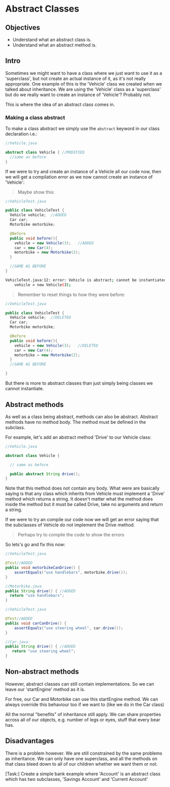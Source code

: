 # Abstract Classes

## Objectives

- Understand what an abstract class is.
- Understand what an abstract method is.

## Intro

Sometimes we might want to have a class where we just want to use it as a 'superclass', but not create an actual instance of it, as it's not really appropriate. One example of this is the 'Vehicle' class we created when we talked about inheritance. We are using the 'Vehicle' class as a 'superclass' but do we really want to create an instance of 'Vehicle'? Probably not.

This is where the idea of an abstract class comes in.

### Making a class abstract
To make a class abstract we simply use the ```abstract``` keyword in our class declaration i.e.:

```java
//Vehicle.java

abstract class Vehicle { //MODIFIED
  //same as before
}
```

If we were to try and create an instance of a Vehicle all our code now, then we will get a compilation error as we now cannot create an instance of 'Vehicle':

> Maybe show this:

```java
//VehicleTest.java

public class VehicleTest {
  Vehicle vehicle;  //ADDED
  Car car;
  Motorbike motorbike;

  @Before
  public void before(){
    vehicle = new Vehicle(3);   //ADDED
    car = new Car(4);
    motorbike = new Motorbike(2);
  }

  //SAME AS BEFORE
}
```

```bash
VehicleTest.java:12: error: Vehicle is abstract; cannot be instantiated
    vehicle = new Vehicle(3);

```

> Remember to reset things to how they were before:

```java
//VehicleTest.java

public class VehicleTest {
  Vehicle vehicle;  //DELETED
  Car car;
  Motorbike motorbike;

  @Before
  public void before(){
    vehicle = new Vehicle(3);   //DELETED
    car = new Car(4);
    motorbike = new Motorbike(2);
  }
  //SAME AS BEFORE

}
```

But there is more to abstract classes than just simply being classes we cannot instantiate.

## Abstract methods

As well as a class being abstract, methods can also be abstract. Abstract methods have no method body. The method must be defined in the subclass.

For example, let's add an abstract method 'Drive' to our Vehicle class:

```java
//Vehicle.java

abstract class Vehicle {

  // same as before

  public abstract String drive();
}
```

Note that this method does not contain any body. What were are basically saying is that any class which inherits from Vehicle must implement a 'Drive' method which returns a string. It doesn't matter what the method does inside the method but it must be called Drive, take no arguments and return a string. 

If we were to try an compile our code now we will get an error saying that the subclasses of Vehicle do not implement the Drive method.

> Perhaps try to compile the code to show the errors

So lets's go and fix this now:

```java
//VehicleTest.java

@Test//ADDED
public void motorbikeCanDrive() {
    assertEquals("use handlebars", motorbike.drive());
}
```

```java
//Motorbike.java
public String drive() { //ADDED
  return "use handlebars";
}
```

```java
//VehicleTest.java

@Test//ADDED
public void carCanDrive() {
    assertEquals("use steering wheel", car.drive());
}
```

```java
//Car.java
public String drive() { //ADDED
   return "use steering wheel";
}
```

## Non-abstract methods

However, abstract classes can still contain implementations. So we can leave our 'startEngine' method as it is.

For free, our Car and Motorbike can use this startEngine method. We can always override this behaviour too if we want to (like we do in the Car class)

All the normal "benefits" of inheritance still apply. We can share properties across all of our objects, e.g. number of legs or eyes, stuff that every bear has.

## Disadvantages

There is a problem however. We are still constrained by the same problems as inheritance. We can only have one superclass, and all the methods on that class bleed down to all of our children whether we want them or not.

[Task:]
Create a simple bank example where 'Account' is an abstract class which has two subclasses, 'Savings Account' and 'Current Account'


